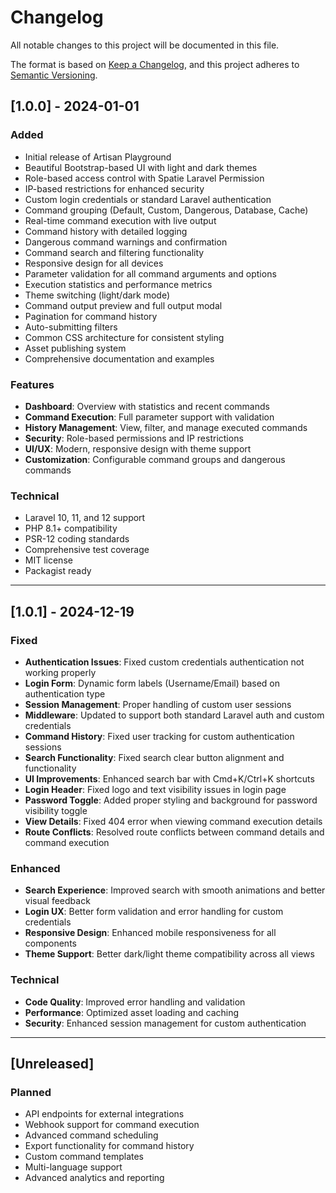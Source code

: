 # Changelog

All notable changes to this project will be documented in this file.

The format is based on [Keep a Changelog](https://keepachangelog.com/en/1.0.0/),
and this project adheres to [Semantic Versioning](https://semver.org/spec/v2.0.0.html).

## [1.0.0] - 2024-01-01

### Added

-   Initial release of Artisan Playground
-   Beautiful Bootstrap-based UI with light and dark themes
-   Role-based access control with Spatie Laravel Permission
-   IP-based restrictions for enhanced security
-   Custom login credentials or standard Laravel authentication
-   Command grouping (Default, Custom, Dangerous, Database, Cache)
-   Real-time command execution with live output
-   Command history with detailed logging
-   Dangerous command warnings and confirmation
-   Command search and filtering functionality
-   Responsive design for all devices
-   Parameter validation for all command arguments and options
-   Execution statistics and performance metrics
-   Theme switching (light/dark mode)
-   Command output preview and full output modal
-   Pagination for command history
-   Auto-submitting filters
-   Common CSS architecture for consistent styling
-   Asset publishing system
-   Comprehensive documentation and examples

### Features

-   **Dashboard**: Overview with statistics and recent commands
-   **Command Execution**: Full parameter support with validation
-   **History Management**: View, filter, and manage executed commands
-   **Security**: Role-based permissions and IP restrictions
-   **UI/UX**: Modern, responsive design with theme support
-   **Customization**: Configurable command groups and dangerous commands

### Technical

-   Laravel 10, 11, and 12 support
-   PHP 8.1+ compatibility
-   PSR-12 coding standards
-   Comprehensive test coverage
-   MIT license
-   Packagist ready

---

## [1.0.1] - 2024-12-19

### Fixed

-   **Authentication Issues**: Fixed custom credentials authentication not working properly
-   **Login Form**: Dynamic form labels (Username/Email) based on authentication type
-   **Session Management**: Proper handling of custom user sessions
-   **Middleware**: Updated to support both standard Laravel auth and custom credentials
-   **Command History**: Fixed user tracking for custom authentication sessions
-   **Search Functionality**: Fixed search clear button alignment and functionality
-   **UI Improvements**: Enhanced search bar with Cmd+K/Ctrl+K shortcuts
-   **Login Header**: Fixed logo and text visibility issues in login page
-   **Password Toggle**: Added proper styling and background for password visibility toggle
-   **View Details**: Fixed 404 error when viewing command execution details
-   **Route Conflicts**: Resolved route conflicts between command details and command execution

### Enhanced

-   **Search Experience**: Improved search with smooth animations and better visual feedback
-   **Login UX**: Better form validation and error handling for custom credentials
-   **Responsive Design**: Enhanced mobile responsiveness for all components
-   **Theme Support**: Better dark/light theme compatibility across all views

### Technical

-   **Code Quality**: Improved error handling and validation
-   **Performance**: Optimized asset loading and caching
-   **Security**: Enhanced session management for custom authentication

---

## [Unreleased]

### Planned

-   API endpoints for external integrations
-   Webhook support for command execution
-   Advanced command scheduling
-   Export functionality for command history
-   Custom command templates
-   Multi-language support
-   Advanced analytics and reporting

